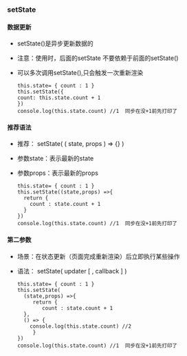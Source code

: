 ### setState

#### 数据更新

- setState()是异步更新数据的

- 注意：使用时，后面的setState 不要依赖于前面的setState()

- 可以多次调用setState(),只会触发一次重新渲染

  ```react
  this.state= { count : 1 }
  this.setState({
  count: this.state.count + 1
  })
  console.log(this.state.count) //1  同步在没+1前先打印了
  ```


#### 推荐语法

- 推荐： setState( ( state, props ) => {} )

- 参数state：表示最新的state

- 参数props：表示最新的props

  ```react
  this.state= { count : 1 }
  this.setState((state,props) =>{
    return {
      count : state.count + 1
    }
  })
  console.log(this.state.count) //1  同步在没+1前先打印了
  ```

#### 第二参数

- 场景：在状态更新（页面完成重新渲染）后立即执行某些操作

- 语法： setState( updater [ , callback ] )

  ```react
  this.state= { count : 1 }
  this.setState(
    (state,props) =>{
       return {
          count : state.count + 1
    },
    () => {
      console.log(this.state.count) //2      
       }
  })
  console.log(this.state.count) //1  同步在没+1前先打印了
  ```

  



